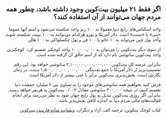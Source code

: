 <div dir="rtl">
    <h2 id="20">اگر فقط ۲۱ میلیون بیت‌کوین وجود داشته باشد، چطور همه مردم جهان می‌توانند از آن استفاده کنند؟</h2>
    <p>واحد اسکناس‌های رایج دنیا معمولا به ۱۰۰ زیر واحد شکسته می‌شود و اسم آنها عموما  «پِنی» یا «سِنت» است. دلار آمریکا و یورو هرکدام می‌توانند به ۱۰۰ سِنت شکسته شوند، واحد پول چین می‌تواند به ۱۰ جائو یا ۱۰۰ فِن و پول چکسلواکی به ۱۰۰ هالِر.</p>
    <p>از سوی دیگر بیت‌کوین را می‌توان به ۱۰۰,۰۰۰,۰۰۰ واحد کوچکتر تقسیم کرد. کوچکترین واحد بیت‌کوین ساتوشی نام دارد که از اسم خالق آن گرفته شده است.</p>
    <p>بنابراین عرضه کل بیت‌کوین ۲,۱۰۰,۰۰۰,۰۰۰,۰۰۰,۰۰۰ ساتوشی خواهد بود. این رقم تقسیم‌پذیرتر از دلار آمریکا با جمع نقدینگی ۱,۵۰۰,۰۰۰,۰۰۰,۰۰۰,۰۰۰ سنت، در زمان نگارش است. بخش‌پذیری بیت‌کوین برابر یا حتی بیشتر از دلار آمریکا است.</p>
    <p>فرض کنید بخواهیم همه ساتوشی‌های موجود را به تساوی بین ۷ میلیارد جمعیت دنیا تقسیم کنیم، در نتیجه ۳۰۰,۰۰۰ ساتوشی معادل ۰/۰۰۳ بیت‌کوین به هرنفر خواهد رسید. بنابراین  اگر روزی بیت‌کوین تبدیل به پول رایج جهان شود به نظر می‌رسد برای انجام فعالیت‌های مالی مردم دنیا به اندازه کافی بخش‌پذیر باشد.</p>
    <p>کتاب کوچک بیتکوین، ترجمه الف. آزاد و دیگران، <a href="https://bitcoind.me">وبسایت منابع فارسی بیت‌کوین</a></p>
</div>